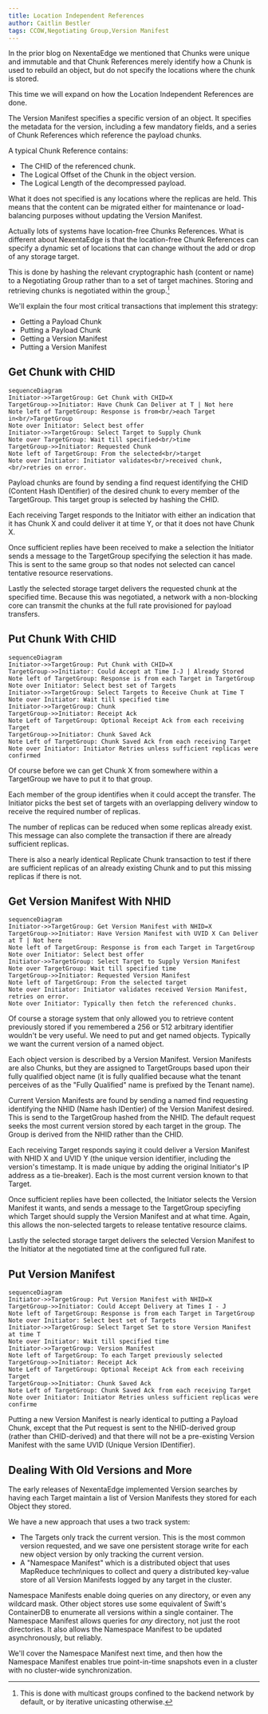 ```yaml
---
title: Location Independent References
author: Caitlin Bestler
tags: CCOW,Negotiating Group,Version Manifest
---
```

In the prior blog on NexentaEdge we mentioned that
Chunks were unique and immutable and that Chunk References
merely identify how a Chunk is used to rebuild an object,
but do not specify the locations where the chunk is stored.

This time we will expand on how the Location Independent
References are done.

The Version Manifest specifies a specific version of an object. It specifies the metadata for the version, including a few mandatory fields, and a series of Chunk References which reference the payload chunks.

A typical Chunk Reference contains:
* The CHID of the referenced chunk.
* The Logical Offset of the Chunk in the object version.
* The Logical Length of the decompressed payload.

What it does not specified is any locations where the replicas are held. This means that the content can be migrated either for maintenance or load-balancing purposes without updating the Version Manifest.

Actually lots of systems have location-free Chunks
References. What is different about NexentaEdge is
that the location-free Chunk References can specify
a dynamic set of locations that can change without
the add or drop of any storage target.

This is done by hashing the relevant cryptographic
hash (content or name) to a Negotiating Group rather
than to a set of target machines. Storing and
retrieving chunks is negotiated within the group.[^1]

[^1]:This is done with multicast groups confined to the backend network by default, or by iterative unicasting otherwise.

We'll explain the four most critical transactions that implement this strategy:
* Getting a Payload Chunk
* Putting a Payload Chunk
* Getting a Version Manifest
* Putting a Version Manifest

## Get Chunk with CHID
```mermaid
sequenceDiagram
Initiator->>TargetGroup: Get Chunk with CHID=X
TargetGroup->>Initiator: Have Chunk Can Deliver at T | Not here
Note left of TargetGroup: Response is from<br/>each Target in<br/>TargetGroup
Note over Initiator: Select best offer
Initiator->>TargetGroup: Select Target to Supply Chunk
Note over TargetGroup: Wait till specified<br/>time
TargetGroup->>Initiator: Requested Chunk
Note left of TargetGroup: From the selected<br/>target
Note over Initiator: Initiator validates<br/>received chunk,<br/>retries on error.
```

Payload chunks are found by sending a find
request identifying the CHID (Content Hash IDentifier)
of the desired chunk to every member of the TargetGroup. This target  group is selected by hashing the CHID.

Each receiving Target responds to the Initiator with
either an indication that it has Chunk X and could
deliver it at time Y, or that it does not have Chunk X.

Once sufficient replies have been received to make
a selection the Initiator sends a message to the TargetGroup specifying the selection it has made.
This is sent to the same group so that nodes not selected can
cancel tentative resource reservations.

Lastly the selected storage target delivers the requested
chunk at the specified time. Because this was negotiated,
a network with a non-blocking core can transmit the chunks
at the full rate provisioned for payload transfers.

## Put Chunk With CHID
```mermaid
sequenceDiagram
Initiator->>TargetGroup: Put Chunk with CHID=X
TargetGroup->>Initiator: Could Accept at Time I-J | Already Stored
Note left of TargetGroup: Response is from each Target in TargetGroup
Note over Initiator: Select best set of Targets
Initiator->>TargetGroup: Select Targets to Receive Chunk at Time T
Note over Initiator: Wait till specified time
Initiator->>TargetGroup: Chunk
TargetGroup->>Initiator: Receipt Ack
Note Left of TargetGroup: Optional Receipt Ack from each receiving Target
TargetGroup->>Initiator: Chunk Saved Ack
Note Left of TargetGroup: Chunk Saved Ack from each receiving Target
Note over Initiator: Initiator Retries unless sufficient replicas were confirmed
```

Of course before we can get Chunk X from somewhere
within a TargetGroup we have to put it to that
group.

Each member of the group identifies when it could
accept the transfer. The Initiator picks the best
set of targets with an overlapping delivery window
to receive the required number of replicas.

The number of replicas can be reduced when some
replicas already exist. This message can also
complete the transaction if there are already
sufficient replicas.

There is also a nearly identical Replicate Chunk
transaction to test if there are sufficient replicas
of an already existing Chunk and to put this missing
replicas if there is not.

## Get Version Manifest With NHID
```mermaid
sequenceDiagram
Initiator->>TargetGroup: Get Version Manifest with NHID=X
TargetGroup->>Initiator: Have Version Manifest with UVID X Can Deliver at T | Not here
Note left of TargetGroup: Response is from each Target in TargetGroup
Note over Initiator: Select best offer
Initiator->>TargetGroup: Select Target to Supply Version Manifest
Note over TargetGroup: Wait till specified time
TargetGroup->>Initiator: Requested Version Manifest
Note left of TargetGroup: From the selected target
Note over Initiator: Initiator validates received Version Manifest, retries on error.
Note over Initiator: Typically then fetch the referenced chunks.
```

Of course a storage system that only allowed you to retrieve content previously stored if you remembered a 256 or 512 arbitrary identifier wouldn't be very useful. We need to put and get named objects. Typically we want the current version of a named object.

Each object version is described by a Version Manifest. Version Manifests are also Chunks, but they are assigned to TargetGroups based upon their fully qualified object name (it is fully qualified because what the tenant perceives of as the "Fully Qualified" name is prefixed by the Tenant name).

Current Version Manifests are found by sending a
named find requesting identifying the NHID (Name hash
IDentier) of the Version Manifest desired. This is send to the TargetGroup hashed from the NHID. The default request
seeks the most current version stored by each target in the group.
The Group is derived from the NHID rather than the CHID.

Each receiving Target responds saying it could deliver
a Version Manifest with NHID X and UVID Y (the unique
version identifier, including the version's timestamp.
It is made unique by adding the original Initiator's
IP address as a tie-breaker).
Each is the most current version known to that Target.

Once sufficient replies have been collected, the
Initiator selects the Version Manifest it wants,
and sends a message to the TargetGroup speciyfing which
Target should supply the Version Manifest and at what time.
Again, this allows the non-selected targets to release tentative resource claims.

Lastly the selected storage target delivers the selected
Version Manifest to the Initiator at the negotiated
time at the configured full rate.

## Put Version Manifest
```mermaid
sequenceDiagram
Initiator->>TargetGroup: Put Version Manifest with NHID=X
TargetGroup->>Initiator: Could Accept Delivery at Times I - J
Note left of TargetGroup: Response is from each Target in TargetGroup
Note over Initiator: Select best set of Targets
Initiator->>TargetGroup: Select Target Set to store Version Manifest at time T
Note over Initiator: Wait till specified time
Initiator->>TargetGroup: Version Manifest
Note left of TargetGroup: To each Target previously selected
TargetGroup->>Initiator: Receipt Ack
Note Left of TargetGroup: Optional Receipt Ack from each receiving Target
TargetGroup->>Initiator: Chunk Saved Ack
Note Left of TargetGroup: Chunk Saved Ack from each receiving Target
Note over Initiator: Initiator Retries unless sufficient replicas were confirme
```

Putting a new Version Manifest is nearly identical
to putting a Payload Chunk, except that the Put
request is sent to the NHID-derived group
(rather than CHID-derived) and that there will
not be a pre-existing Version Manifest with the
same UVID (Unique Version IDentifier).

## Dealing With Old Versions and More
The early releases of NexentaEdge implemented Version searches by having each Target maintain a list of Version Manifests they stored for each Object they stored.

We have a new approach that uses a two track system:
* The Targets only track the current version. This is the most common version requested, and we save one persistent storage write for each new object version by only tracking the current version.
* A "Namespace Manifest" which is a distributed object that uses MapReduce techn\niques to collect and query a distributed key-value store of all Version Manifests logged by any target in the cluster.

Namespace Manifests enable doing queries on any directory, or even any wildcard mask. Other object stores use some equivalent of Swift's ContainerDB to enumerate all versions within a single container. The Namespace Manifest allows queries for *any* directory, not just the root directories. It also allows the Namespace Manifest to be updated asynchronously, but reliably.

We'll cover the Namespace Manifest next time, and then how the Namespace Manifest enables true point-in-time snapshots even in a cluster with no cluster-wide synchronization.
